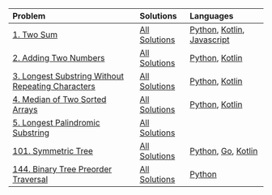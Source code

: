 | Problem | Solutions | Languages |
| :-----------     | :----------- | :----------- |
| [1. Two Sum](https://github.com/MacNaughty/Puzzles/tree/master/LeetCode/1) | [All Solutions](https://github.com/MacNaughty/Puzzles/blob/master/LeetCode/1) | [Python](https://github.com/MacNaughty/Puzzles/blob/master/LeetCode/1/two_sum.py), [Kotlin](https://github.com/MacNaughty/Puzzles/blob/master/LeetCode/1/TwoSum.kt), [Javascript](https://github.com/MacNaughty/Puzzles/blob/master/LeetCode/1/two-sum.js) |
| [2. Adding Two Numbers](https://leetcode.com/problems/add-two-numbers/)    | [All Solutions](https://github.com/MacNaughty/Puzzles/blob/master/LeetCode/2) |  [Python](https://github.com/MacNaughty/Puzzles/blob/master/LeetCode/2/solution.py), [Kotlin](https://github.com/MacNaughty/Puzzles/blob/master/LeetCode/2/AddTwoNumbers.kt)  |
| [3. Longest Substring Without Repeating Characters](https://leetcode.com/problems/longest-substring-without-repeating-characters/)    | [All Solutions](https://github.com/MacNaughty/Puzzles/blob/master/LeetCode/3) | [Python](https://github.com/MacNaughty/Puzzles/blob/master/LeetCode/3/length_of_longest_substring.py), [Kotlin](https://github.com/MacNaughty/Puzzles/blob/master/LeetCode/3/LengthOfLongestSubstring.kt)   |
| [4. Median of Two Sorted Arrays](https://leetcode.com/problems/median-of-two-sorted-arrays/)    | [All Solutions](https://github.com/MacNaughty/Puzzles/blob/master/LeetCode/4) |  [Python](https://github.com/MacNaughty/Puzzles/blob/master/LeetCode/4/median_of_two_sorted_arrays.py), [Kotlin](https://github.com/MacNaughty/Puzzles/blob/master/LeetCode/4/FindMedianSortedArrays.kt)  |
| [5. Longest Palindromic Substring](https://leetcode.com/problems/longest-palindromic-substring/)    | [All Solutions](https://github.com/MacNaughty/Puzzles/tree/master/LeetCode/5) |    |
| [101. Symmetric Tree](https://leetcode.com/problems/symmetric-tree/)    | [All Solutions](https://github.com/MacNaughty/Puzzles/tree/master/LeetCode/101) | [Python](https://github.com/MacNaughty/Puzzles/blob/master/LeetCode/101/symmetric_tree.py), [Go](https://github.com/MacNaughty/Puzzles/blob/master/LeetCode/101/symmetric_tree.go), [Kotlin](https://github.com/MacNaughty/Puzzles/blob/master/LeetCode/101/SymmetricTree.kt)   |
| [144. Binary Tree Preorder Traversal](https://leetcode.com/problems/binary-tree-preorder-traversal/)    | [All Solutions](https://github.com/MacNaughty/Puzzles/tree/master/LeetCode/144) | [Python](https://github.com/MacNaughty/Puzzles/blob/master/LeetCode/144/binary_tree_preorder_traversal.py) |
